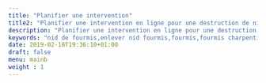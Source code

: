 ```yaml
---
title: "Planifier une intervention"
title2: "Planifier une intervention en ligne pour une destruction de nids de fourmis."
description: "Planifier une intervention en ligne pour une destruction de nids 7j/7 - 7h/22h par un Technicien certifié. Forfait unique à 90 euros."
keywords: "nid de fourmis,enlever nid fourmis,fourmis,fourmis charpentières,traitement nids de fourmis,CERTIBIOCIDE,CERTIPHYTO,alpes-maritimes,var,monaco."
date: 2019-02-18T19:36:10+01:00
draft: false
menu: mainb
weight : 1
---
```

